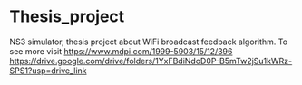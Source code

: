 # Thesis_project
NS3 simulator, thesis project about WiFi broadcast feedback algorithm. To see more visit https://www.mdpi.com/1999-5903/15/12/396
https://drive.google.com/drive/folders/1YxFBdiNdoD0P-B5mTw2jSu1kWRz-SPS1?usp=drive_link
